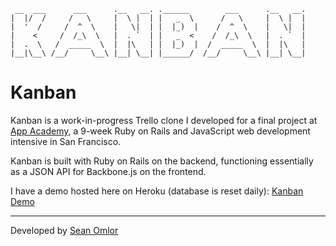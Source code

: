      __  ___      ___      .__   __. .______        ___      .__   __. 
    |  |/  /     /   \     |  \ |  | |   _  \      /   \     |  \ |  | 
    |  '  /     /  ^  \    |   \|  | |  |_)  |    /  ^  \    |   \|  | 
    |    <     /  /_\  \   |  . `  | |   _  <    /  /_\  \   |  . `  | 
    |  .  \   /  _____  \  |  |\   | |  |_)  |  /  _____  \  |  |\   | 
    |__|\__\ /__/     \__\ |__| \__| |______/  /__/     \__\ |__| \__| 


Kanban
======

Kanban is a work-in-progress Trello clone I developed for a final project at [App Academy](http://appacademy.io), a 9-week Ruby on Rails and JavaScript web development intensive in San Francisco.

Kanban is built with Ruby on Rails on the backend, functioning essentially as a JSON API for Backbone.js on the frontend.

I have a demo hosted here on Heroku (database is reset daily):
[Kanban Demo](http://kanban-app.herokuapp.com)

---
Developed by [Sean Omlor](http://seanomlor.com)
